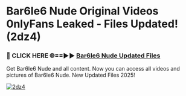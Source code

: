 # Bar6Ie6 Nude Original Videos 0nlyFans Leaked - Files Updated! (2dz4)

<h3>🔴 CLICK HERE 🌐==►► <a href="https://tinyurl.com/5h6xmrr3" rel="nofollow">Bar6Ie6 Nude Updated Files</a></h3>

Get Bar6Ie6 Nude and all content. Now you can access all videos and pictures of Bar6Ie6 Nude. New Updated Files 2025!

[![2dz4](https://i.imgur.com/KVD873Z.gif)](https://tinyurl.com/5h6xmrr3)
